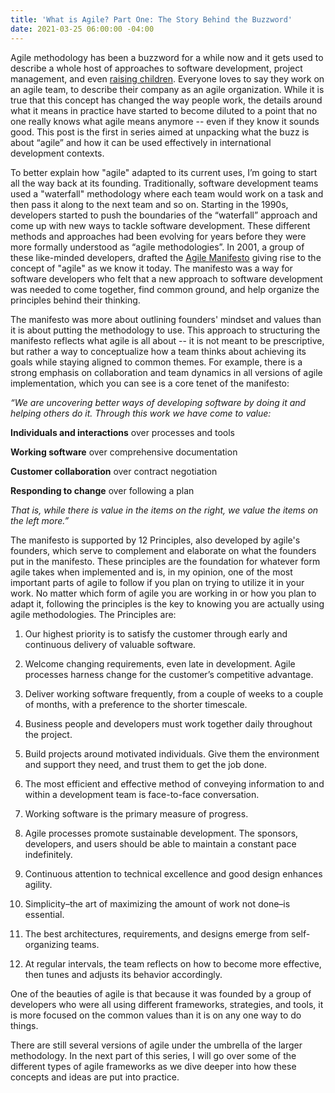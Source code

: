 ```yaml
---
title: 'What is Agile? Part One: The Story Behind the Buzzword'
date: 2021-03-25 06:00:00 -04:00
---
```


Agile methodology has been a buzzword for a while now and it gets used to describe a whole host of approaches to software development, project management, and even [raising children](https://www.ted.com/talks/bruce_feiler_agile_programming_for_your_family?language=en). Everyone loves to say they work on an agile team, to describe their company as an agile organization. While it is true that  this concept has changed the way people work, the details around what it means in practice have started to become diluted to a point that no one really knows what agile means anymore -- even if they know it sounds good. This post is the first in series aimed at unpacking what the buzz is about “agile” and how it can be used effectively in international development contexts.

<!--more-->

To better explain how "agile" adapted to its current uses, I’m going to start all the way back at its founding. Traditionally, software development teams used a "waterfall" methodology where each team would work on a task and then pass it along to the next team and so on. Starting in the 1990s, developers started to push the boundaries of the “waterfall” approach and come up with new ways to tackle software development. These different methods and approaches had been evolving for years before they were more formally understood as “agile methodologies”. In 2001, a group of these like-minded developers, drafted the [Agile Manifesto](http://agilemanifesto.org/) giving rise to the concept of "agile" as we know it today. The manifesto was a way for software developers who felt that a new approach to software development was needed to come together, find common ground, and help organize the principles behind their thinking.

The manifesto was more about outlining founders' mindset and values than it is about putting the methodology to use. This approach to structuring the manifesto reflects what agile is all about -- it is not meant to be prescriptive, but rather a way to conceptualize how a team thinks about achieving its goals while staying aligned to common themes. For example, there is a strong emphasis on collaboration and team dynamics in all versions of agile implementation, which you can see is a core tenet of the manifesto:

*“We are uncovering better ways of developing software by doing it and helping others do it. Through this work we have come to value:*

**Individuals and interactions** over processes and tools

**Working software** over comprehensive documentation

**Customer collaboration** over contract negotiation

**Responding to change** over following a plan

*That is, while there is value in the items on the right, we value the items on the left more.”*

The manifesto is supported by 12 Principles, also developed by agile's founders, which serve to complement and elaborate on what the founders put in the manifesto. These principles are the foundation for whatever form agile takes when implemented and is, in my opinion, one of the most important parts of agile to follow if you plan on trying to utilize it in your work. No matter which form of agile you are working in or how you plan to adapt it, following the principles is the key to knowing you are actually using agile methodologies. The Principles are:

 1. Our highest priority is to satisfy the customer through early and continuous delivery of valuable software.

 2. Welcome changing requirements, even late in development. Agile processes harness change for the customer’s competitive advantage.

 3. Deliver working software frequently, from a couple of weeks to a couple of months, with a preference to the shorter timescale.

 4. Business people and developers must work together daily throughout the project.

 5. Build projects around motivated individuals. Give them the environment and support they need, and trust them to get the job done.

 6. The most efficient and effective method of conveying information to and within a development team is face-to-face conversation.

 7. Working software is the primary measure of progress.

 8. Agile processes promote sustainable development. The sponsors, developers, and users should be able to maintain a constant pace indefinitely.

 9. Continuous attention to technical excellence and good design enhances agility.

10. Simplicity–the art of maximizing the amount of work not done–is essential.

11. The best architectures, requirements, and designs emerge from self-organizing teams.

12. At regular intervals, the team reflects on how to become more effective, then tunes and adjusts its behavior accordingly.

One of the beauties of agile is that because it was founded by a group of developers who were all using different frameworks, strategies, and tools, it is more focused on the common values than it is on any one way to do things.

There are still several versions of agile under the umbrella of the larger methodology. In the next part of this series, I will go over some of the different types of agile frameworks as we dive deeper into how these concepts and ideas are put into practice.